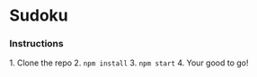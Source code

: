 # Sudoku

### Instructions

1\. Clone the repo 2\. `npm install` 3\. `npm start` 4\. Your good to go!

